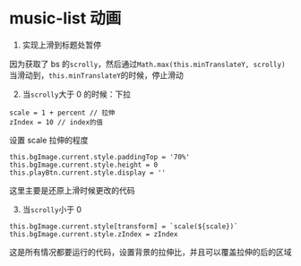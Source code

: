 # music-list 动画

1.  实现上滑到标题处暂停

因为获取了 bs 的`scrolly`，然后通过`Math.max(this.minTranslateY, scrolly)`当滑动到，`this.minTranslateY`的时候，停止滑动

2.  当`scrolly`大于 0 的时候：下拉

```
scale = 1 + percent // 拉伸
zIndex = 10 // index的值
```

设置 scale 拉伸的程度

```
this.bgImage.current.style.paddingTop = '70%'
this.bgImage.current.style.height = 0
this.playBtn.current.style.display = ''
```

这里主要是还原上滑时候更改的代码

3.  当`scrolly`小于 0

```
this.bgImage.current.style[transform] = `scale(${scale})`
this.bgImage.current.style.zIndex = zIndex
```

这是所有情况都要运行的代码，设置背景的拉伸比，并且可以覆盖拉伸的后的区域
